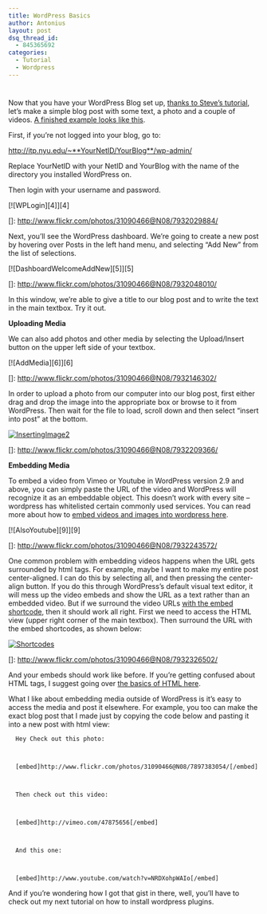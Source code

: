 ```yaml
---
title: WordPress Basics
author: Antonius
layout: post
dsq_thread_id:
  - 845365692
categories:
  - Tutorial
  - Wordpress
---
```

#

Now that you have your WordPress Blog set up, [thanks to Steve’s tutorial][1], let’s make a simple blog post with some text, a photo and a couple of videos. [A finished example looks like this][2].

 [1]: http://itp.nyu.edu/residents/installing-a-blog-with-wordpress-on-the-itp-student-server/
 [2]: http://itp.nyu.edu/residents/photo-and-video-3/

First, if you’re not logged into your blog, go to:

http://itp.nyu.edu/~**YourNetID/YourBlog**/wp-admin/

Replace YourNetID with your NetID and YourBlog with the name of the directory you installed WordPress on.

Then login with your username and password.



[![WPLogin][4]][4]

 []: http://www.flickr.com/photos/31090466@N08/7932029884/

Next, you’ll see the WordPress dashboard. We’re going to create a new post by hovering over Posts in the left hand menu, and selecting “Add New” from the list of selections.

[![DashboardWelcomeAddNew][5]][5]

 []: http://www.flickr.com/photos/31090466@N08/7932048010/

In this window, we’re able to give a title to our blog post and to write the text in the main textbox. Try it out.

**Uploading Media**

We can also add photos and other media by selecting the Upload/Insert button on the upper left side of your textbox.

[![AddMedia][6]][6]

 []: http://www.flickr.com/photos/31090466@N08/7932146302/

In order to upload a photo from our computer into our blog post, first either drag and drop the image into the appropriate box or browse to it from WordPress. Then wait for the file to load, scroll down and then select “insert into post” at the bottom.

[![InsertingImage2][7]][7]

 []: http://www.flickr.com/photos/31090466@N08/7932209366/

**Embedding Media**

To embed a video from Vimeo or Youtube in WordPress version 2.9 and above, you can simply paste the URL of the video and WordPress will recognize it as an embeddable object. This doesn’t work with every site – wordpress has whitelisted certain commonly used services. You can read more about how to [embed videos and images into wordpress here][7].

 [7]: http://codex.wordpress.org/Embeds

[![AlsoYoutube][9]][9]

 []: http://www.flickr.com/photos/31090466@N08/7932243572/

One common problem with embedding videos happens when the URL gets surrounded by html tags. For example, maybe I want to make my entire post center-aligned. I can do this by selecting all, and then pressing the center-align button. If you do this through WordPress’s default visual text editor, it will mess up the video embeds and show the URL as a text rather than an embedded video. But if we surround the video URLs [with the embed shortcode][7], then it should work all right. First we need to access the HTML view (upper right corner of the main textbox). Then surround the URL with the embed shortcodes, as shown below:

[![Shortcodes][10]][10]

 []: http://www.flickr.com/photos/31090466@N08/7932326502/

And your embeds should work like before. If you’re getting confused about HTML tags, I suggest going over [the basics of HTML here][10].

 [10]: http://www.w3schools.com/html/default.asp

What I like about embedding media outside of WordPress is it’s easy to access the media and post it elsewhere. For example, you too can make the exact blog post that I made just by copying the code below and pasting it into a new post with html view:


      Hey Check out this photo:



      [embed]http://www.flickr.com/photos/31090466@N08/7897383054/[/embed]



      Then check out this video:



      [embed]http://vimeo.com/47875656[/embed]



      And this one:



      [embed]http://www.youtube.com/watch?v=NRDXohpWAIo[/embed]


And if you’re wondering how I got that gist in there, well, you’ll have to check out my next tutorial on how to install wordpress plugins.